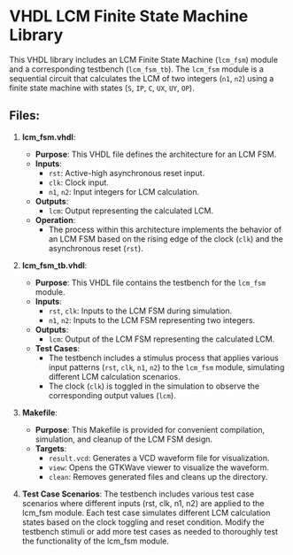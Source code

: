 # VHDL LCM Finite State Machine Library

This VHDL library includes an LCM Finite State Machine (`lcm_fsm`) module and a corresponding testbench (`lcm_fsm_tb`). The `lcm_fsm` module is a sequential circuit that calculates the LCM of two integers (`n1`, `n2`) using a finite state machine with states (`S`, `IP`, `C`, `UX`, `UY`, `OP`).

## Files:

1. **lcm_fsm.vhdl**:
   - **Purpose**: This VHDL file defines the architecture for an LCM FSM.
   - **Inputs**:
     - `rst`: Active-high asynchronous reset input.
     - `clk`: Clock input.
     - `n1`, `n2`: Input integers for LCM calculation.
   - **Outputs**:
     - `lcm`: Output representing the calculated LCM.
   - **Operation**:
     - The process within this architecture implements the behavior of an LCM FSM based on the rising edge of the clock (`clk`) and the asynchronous reset (`rst`).

2. **lcm_fsm_tb.vhdl**:
   - **Purpose**: This VHDL file contains the testbench for the `lcm_fsm` module.
   - **Inputs**:
     - `rst`, `clk`: Inputs to the LCM FSM during simulation.
     - `n1`, `n2`: Inputs to the LCM FSM representing two integers.
   - **Outputs**:
     - `lcm`: Output of the LCM FSM representing the calculated LCM.
   - **Test Cases**:
     - The testbench includes a stimulus process that applies various input patterns (`rst`, `clk`, `n1`, `n2`) to the `lcm_fsm` module, simulating different LCM calculation scenarios.
     - The clock (`clk`) is toggled in the simulation to observe the corresponding output values (`lcm`).

3. **Makefile**:
   - **Purpose**: This Makefile is provided for convenient compilation, simulation, and cleanup of the LCM FSM design.
   - **Targets**:
     - `result.vcd`: Generates a VCD waveform file for visualization.
     - `view`: Opens the GTKWave viewer to visualize the waveform.
     - `clean`: Removes generated files and cleans up the directory.


4. **Test Case Scenarios**:
The testbench includes various test case scenarios where different inputs (rst, clk, n1, n2) are applied to the lcm_fsm module.
Each test case simulates different LCM calculation states based on the clock toggling and reset condition.
Modify the testbench stimuli or add more test cases as needed to thoroughly test the functionality of the lcm_fsm module.
